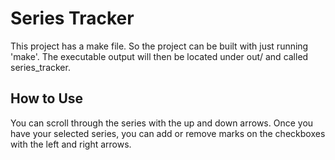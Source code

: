 # Series Tracker

This project has a make file. So the project can be built with just running 'make'.
The executable output will then be located under out/ and called series_tracker.

## How to Use
You can scroll through the series with the up and down arrows. Once you have your selected series, you can add or remove marks on the checkboxes with the left and right arrows.